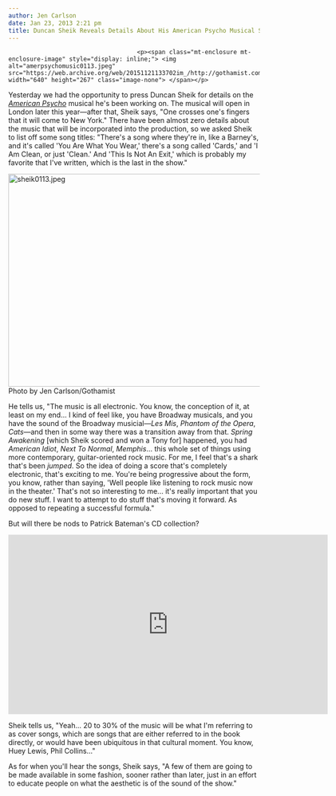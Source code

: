 ```yaml
---
author: Jen Carlson
date: Jan 23, 2013 2:21 pm
title: Duncan Sheik Reveals Details About His American Psycho Musical Score
---
```


	
										<p><span class="mt-enclosure mt-enclosure-image" style="display: inline;"> <img alt="amerpsychomusic0113.jpeg" src="https://web.archive.org/web/20151121133702im_/http://gothamist.com/attachments/arts_jen/amerpsychomusic0113.jpeg" width="640" height="267" class="image-none"> </span></p>

<p>Yesterday we had the opportunity to press Duncan Sheik for details on the <a href="https://web.archive.org/web/20151121133702/http://gothamist.com/tags/americanpsycho"><em>American Psycho</em></a> musical he&apos;s been working on. The musical will open in London later this year&#x2014;after that, Sheik says, &quot;One crosses one&apos;s fingers that it will come to New York.&quot; There have been almost zero details about the music that will be incorporated into the production, so we asked Sheik to list off some song titles: &quot;There&apos;s a song where they&apos;re in, like a Barney&apos;s, and it&apos;s called &apos;You Are What You Wear,&apos; there&apos;s a song called &apos;Cards,&apos; and &apos;I Am Clean, or just &apos;Clean.&apos; And &apos;This Is Not An Exit,&apos; which is probably my favorite that I&apos;ve written, which is the last in the show.&quot;</p>

<p><span class="mt-enclosure mt-enclosure-image" style="display: inline;"> <img alt="sheik0113.jpeg" src="https://web.archive.org/web/20151121133702im_/http://gothamist.com/attachments/arts_jen/sheik0113.jpeg" width="640" height="427" class="image-none"> </span><br>
<span class="photo_caption">Photo by Jen Carlson/Gothamist</span></p>

<p>He tells us, &quot;The music is all electronic. You know, the conception of it, at least on my end... I kind of feel like, you have Broadway musicals, and you have the sound of the Broadway musicial&#x2014;<em>Les Mis</em>, <em>Phantom of the Opera</em>, <em>Cats</em>&#x2014;and then in some way there was a transition away from that. <em>Spring Awakening</em> [which Sheik scored and won a Tony for] happened, you had <em>American Idiot</em>, <em>Next To Normal</em>, <em>Memphis</em>... this whole set of things using more contemporary, guitar-oriented rock music. For me, I feel that&apos;s a shark that&apos;s been <em>jumped</em>. So the idea of doing a score that&apos;s completely electronic, that&apos;s exciting to me. You&apos;re being progressive about the form, you know, rather than saying, &apos;Well people like listening to rock music now in the theater.&apos; That&apos;s not so interesting to me... it&apos;s really important that you do new stuff. I want to attempt to do stuff that&apos;s moving it forward. As opposed to repeating a successful formula.&quot;</p>

<p>But will there be nods to Patrick Bateman&apos;s CD collection? </p>

<p><iframe width="640" height="360" src="https://web.archive.org/web/20151121133702if_/http://www.youtube-nocookie.com/embed/g1mSJpOBXFU" frameborder="0" allowfullscreen></iframe></p>

<p>Sheik tells us, &quot;Yeah... 20 to 30% of the music will be what I&apos;m referring to as cover songs, which are songs that are either referred to in the book directly, or would have been ubiquitous in that cultural moment. You know, Huey Lewis, Phil Collins...&quot;</p>

<p>As for when you&apos;ll hear the songs, Sheik says, &quot;A few of them are going to be made available in some fashion, sooner rather than later, just in an effort to educate people on what the aesthetic is of the sound of the show.&quot;</p>					
										
									
				